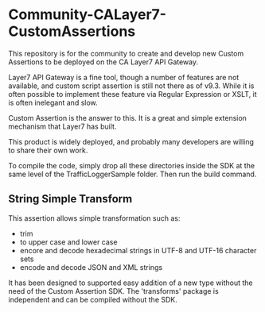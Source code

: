 # Community-CALayer7-CustomAssertions

This repository is for the community to create and develop new Custom Assertions to be deployed on the CA Layer7 API Gateway.

Layer7 API Gateway is a fine tool, though a number of features are not available, and custom script assertion is still not there as of v9.3. While it is often possible to implement these feature via Regular Expression or XSLT, it is often inelegant and slow.

Custom Assertion is the answer to this. It is a great and simple extension mechanism that Layer7 has built.

This product is widely deployed, and probably many developers are willing to share their own work.

To compile the code, simply drop all these directories inside the SDK at the same level of the TrafficLoggerSample folder. Then run the build command.

## String Simple Transform

This assertion allows simple transformation such as:
* trim
* to upper case and lower case
* encore and decode hexadecimal strings in UTF-8 and UTF-16 character sets
* encode and decode JSON and XML strings

It has been designed to supported easy addition of a new type without the need of the Custom Assertion SDK. The 'transforms' package is independent and can be compiled without the SDK.